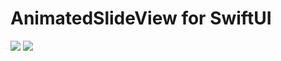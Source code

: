# AnimatedSlideView for SwiftUI

<p>
  <img src="https://img.shields.io/badge/iOS-16.0+-blue"/>
  <img src="https://img.shields.io/badge/SwiftUI-blue"/>
</p>
